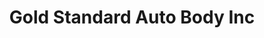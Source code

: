---
title: "Gold Standard Auto Body Inc"
url: /hickory/gold-standard-auto-body-inc/
shop: Autowerkstatt
---
